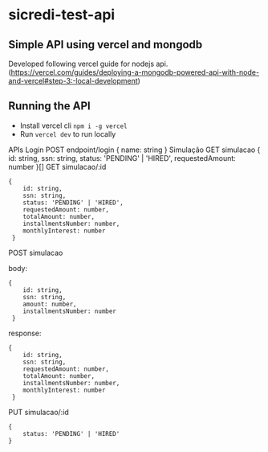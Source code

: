 # sicredi-test-api

## Simple API using vercel and mongodb
Developed following vercel guide for nodejs api. (https://vercel.com/guides/deploying-a-mongodb-powered-api-with-node-and-vercel#step-3:-local-development)

## Running the API
- Install vercel cli `npm i -g vercel`
- Run `vercel dev` to run locally


APIs
Login
POST endpoint/login
  { name: string }
Simulação
GET simulacao
  {
      id: string,
      ssn: string,
      status: 'PENDING' | 'HIRED',
      requestedAmount: number
   }[]
GET simulacao/:id

    {
        id: string,
        ssn: string,
        status: 'PENDING' | 'HIRED',
        requestedAmount: number,
        totalAmount: number,
        installmentsNumber: number,
        monthlyInterest: number
     }
POST simulacao

body:

    {
        id: string,
        ssn: string,
        amount: number,
        installmentsNumber: number
     }
response:

    {
        id: string,
        ssn: string,
        requestedAmount: number,
        totalAmount: number,
        installmentsNumber: number,
        monthlyInterest: number
     }
PUT simulacao/:id

    {
        status: 'PENDING' | 'HIRED'
    }